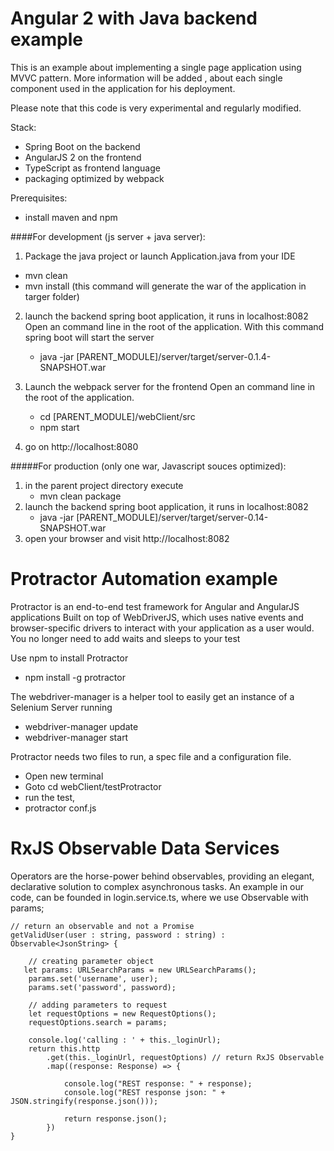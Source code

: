 

# Angular 2 with Java backend example

This is an example about implementing a single page application using MVVC pattern.
More information will be added , about each single component used in the application for his deployment.

Please note that this code is very experimental and regularly modified.


Stack:
- Spring Boot on the backend
- AngularJS 2 on the frontend
- TypeScript as frontend language
- packaging optimized by webpack

Prerequisites:
- install maven and npm

####For development (js server + java server):
1. Package the java project or launch Application.java from your IDE

 * mvn clean
 * mvn install (this command will generate the war of the application in targer folder)

2. launch the backend spring boot application, it runs in localhost:8082
   Open an command line in the root of the application.
   With this command spring boot will start the server

    * java -jar [PARENT_MODULE]/server/target/server-0.1.4-SNAPSHOT.war
3. Launch the webpack server for the frontend
   Open an command line in the root of the application.
    * cd [PARENT_MODULE]/webClient/src
    * npm start

4. go on http://localhost:8080

#####For production (only one war, Javascript souces optimized):
1. in the parent project directory execute
    * mvn clean package
2. launch the backend spring boot application, it runs in localhost:8082
    * java -jar [PARENT_MODULE]/server/target/server-0.14-SNAPSHOT.war
3. open your browser and visit http://localhost:8082


# Protractor Automation example

Protractor is an end-to-end test framework for Angular and AngularJS applications
Built on top of WebDriverJS, which uses native events and browser-specific
drivers to interact with your application as a user would. You no longer need to add waits and sleeps to your test


Use npm to install Protractor
*   npm install -g protractor

The webdriver-manager is a helper tool to easily get an instance of a Selenium Server running
*   webdriver-manager update
*   webdriver-manager start

Protractor needs two files to run, a spec file and a configuration file.
*   Open new terminal
*   Goto cd webClient/testProtractor
*   run the test,
* protractor conf.js


# RxJS Observable Data Services

Operators are the horse-power behind observables, providing an elegant, declarative solution to complex asynchronous tasks.
An example in our code, can be founded in login.service.ts, where we use Observable with params;


    // return an observable and not a Promise
    getValidUser(user : string, password : string) : Observable<JsonString> {

        // creating parameter object
       let params: URLSearchParams = new URLSearchParams();
        params.set('username', user);
        params.set('password', password);

        // adding parameters to request
        let requestOptions = new RequestOptions();
        requestOptions.search = params;

        console.log('calling : ' + this._loginUrl);
        return this.http
            .get(this._loginUrl, requestOptions) // return RxJS Observable
            .map((response: Response) => {

                console.log("REST response: " + response);
                console.log("REST response json: " + JSON.stringify(response.json()));

                return response.json();
            })
    }




